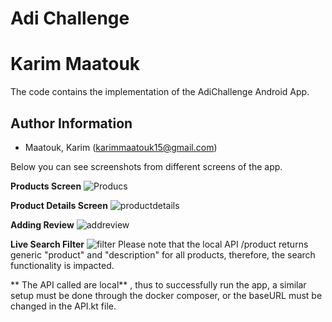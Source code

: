 # Adi Challenge

# Karim Maatouk

The code contains the implementation of the AdiChallenge Android App. 

## Author Information    
* Maatouk, Karim (karimmaatouk15@gmail.com) 


Below you can see screenshots from different screens of the app.

**Products Screen**
![Producs](img1.png)


**Product Details Screen**
![productdetails](img2.png)


**Adding Review**
![addreview](img3.png)

**Live Search Filter**
![filter](img4.png)
Please note that the local API /product returns generic "product" and "description" for all products, therefore, the search functionality is impacted. 

** The API called are local** , thus to successfully run the app, a similar setup must be done through the docker composer, or the baseURL must be changed in the API.kt file. 

